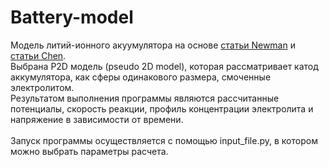 # Battery-model
Модель литий-ионного акуумулятора на основе [статьи Newman](https://iopscience.iop.org/article/10.1149/1.2221597/meta) и [статьи Chen](https://iopscience.iop.org/article/10.1149/1945-7111/ab9050/meta). <br/>
Выбрана P2D модель (pseudo 2D model), которая рассматривает катод аккумулятора, как сферы одинакового размера, смоченные электролитом.<br/>
Результатом выполнения программы являются рассчитанные потенциалы, скорость реакции, профиль концентрации электролита и напряжение в зависимости от времени.<br/><br/>
Запуск программы осуществляется с помощью input_file.py, в котором можно выбрать параметры расчета.
